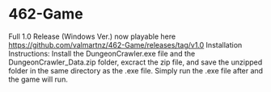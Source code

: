 # 462-Game

Full 1.0 Release (Windows Ver.) now playable here https://github.com/valmartnz/462-Game/releases/tag/v1.0
Installation Instructions: Install the DungeonCrawler.exe file and the DungeonCrawler_Data.zip folder, excract the zip file, and save the unzipped folder in the same directory as the .exe file. Simply run the .exe file after and the game will run. 
